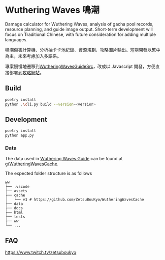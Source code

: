 # Wuthering Waves 鳴潮

Damage calculator for Wuthering Waves, analysis of gacha pool records, resource planning, and guide image output. Short-term development will focus on Traditional Chinese, with future consideration for adding multiple languages.

鳴潮傷害計算機、分析抽卡卡池紀錄、資源規劃、攻略圖片輸出。短期開發以繁中為主，未來考慮加入多語系。

專案慢慢地遷移到[WutheringWavesGuideSrc](https://github.com/ZetsuBouKyo/WutheringWavesGuideSrc)，改成以 Javascript 開發，方便直接部署到[攻略網站](https://wutheringwavesguide.netlify.app/)。

## Build

```bash
poetry install
python .\cli.py build --version=<version>
```

## Development

```bash
poetry install
python app.py
```

### Data

The data used in [Wuthering Waves Guide](https://wutheringwavesguide.netlify.app/) can be found at [g/WutheringWavesCache](https://github.com/ZetsuBouKyo/WutheringWavesCache).

The expected folder structure is as follows

```
ww
├── .vscode
├── assets
├── cache
│   └── v1 # https://github.com/ZetsuBouKyo/WutheringWavesCache
├── data
├── docs
├── html
├── tests
├── ww
└── ...
```

## FAQ

https://www.twitch.tv/zetsuboukyo
